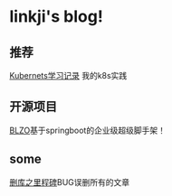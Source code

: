 
# linkji's blog!

## 推荐

[Kubernets学习记录](/dev-ops/kubernetes) 我的k8s实践 

## 开源项目

[BLZO](/blzo)基于springboot的企业级超级脚手架！  

## some

[删库之里程碑](/other/milestone-20190718.md)BUG误删所有的文章